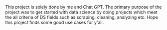 
This project is solely done by me and Chat GPT. The primary purpose of the project was to get started with data science by doing projects which meet the all criteria of DS fields such as scraping, cleaning, analyzing etc.
Hope this project finds some good use cases for y'all.
